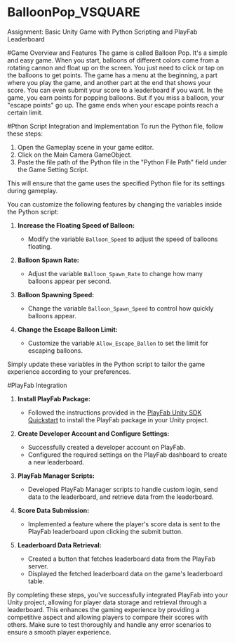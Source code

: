 # BalloonPop_VSQUARE
Assignment: Basic Unity Game with Python Scripting and PlayFab Leaderboard

#Game Overview and Features
The game is called Balloon Pop. It's a simple and easy game. When you start, balloons of different colors come from a rotating cannon and float up on the screen. You just need to click or tap on the balloons to get points. The game has a menu at the beginning, a part where you play the game, and another part at the end that shows your score. You can even submit your score to a leaderboard if you want. In the game, you earn points for popping balloons. But if you miss a balloon, your "escape points" go up. The game ends when your escape points reach a certain limit.

#Pthon Script Integration and Implementation
To run the Python file, follow these steps:
1. Open the Gameplay scene in your game editor.
2. Click on the Main Camera GameObject.
3. Paste the file path of the Python file in the "Python File Path" field under the Game Setting Script.

This will ensure that the game uses the specified Python file for its settings during gameplay.

You can customize the following features by changing the variables inside the Python script:

1. **Increase the Floating Speed of Balloon:**
   - Modify the variable `Balloon_Speed` to adjust the speed of balloons floating.

2. **Balloon Spawn Rate:**
   - Adjust the variable `Balloon_Spawn_Rate` to change how many balloons appear per second.

3. **Balloon Spawning Speed:**
   - Change the variable `Balloon_Spawn_Speed` to control how quickly balloons appear.

4. **Change the Escape Balloon Limit:**
   - Customize the variable `Allow_Escape_Ballon` to set the limit for escaping balloons.

Simply update these variables in the Python script to tailor the game experience according to your preferences.


#PlayFab Integration
1. **Install PlayFab Package:**
   - Followed the instructions provided in the [PlayFab Unity SDK Quickstart](https://learn.microsoft.com/en-us/gaming/playfab/sdks/unity3d/quickstart) to install the PlayFab package in your Unity project.

2. **Create Developer Account and Configure Settings:**
   - Successfully created a developer account on PlayFab.
   - Configured the required settings on the PlayFab dashboard to create a new leaderboard.

3. **PlayFab Manager Scripts:**
   - Developed PlayFab Manager scripts to handle custom login, send data to the leaderboard, and retrieve data from the leaderboard.

4. **Score Data Submission:**
   - Implemented a feature where the player's score data is sent to the PlayFab leaderboard upon clicking the submit button.

5. **Leaderboard Data Retrieval:**
   - Created a button that fetches leaderboard data from the PlayFab server.
   - Displayed the fetched leaderboard data on the game's leaderboard table.

By completing these steps, you've successfully integrated PlayFab into your Unity project, allowing for player data storage and retrieval through a leaderboard. This enhances the gaming experience by providing a competitive aspect and allowing players to compare their scores with others. Make sure to test thoroughly and handle any error scenarios to ensure a smooth player experience.

